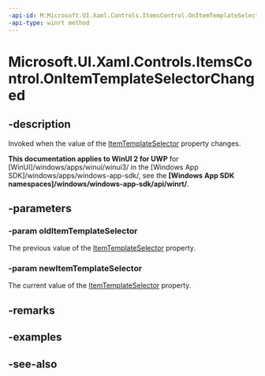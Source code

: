 ```yaml
---
-api-id: M:Microsoft.UI.Xaml.Controls.ItemsControl.OnItemTemplateSelectorChanged(Microsoft.UI.Xaml.Controls.DataTemplateSelector,Microsoft.UI.Xaml.Controls.DataTemplateSelector)
-api-type: winrt method
---
```


<!-- Method syntax
virtual protected void OnItemTemplateSelectorChanged(Windows.UI.Xaml.Controls.DataTemplateSelector oldItemTemplateSelector, Windows.UI.Xaml.Controls.DataTemplateSelector newItemTemplateSelector)
-->

# Microsoft.UI.Xaml.Controls.ItemsControl.OnItemTemplateSelectorChanged

## -description
Invoked when the value of the [ItemTemplateSelector](itemscontrol_itemtemplateselector.md) property changes.

**This documentation applies to WinUI 2 for UWP** for [WinUI]/windows/apps/winui/winui3/ in the [Windows App SDK]/windows/apps/windows-app-sdk/, see the **[Windows App SDK namespaces]/windows/windows-app-sdk/api/winrt/**.

## -parameters
### -param oldItemTemplateSelector
The previous value of the [ItemTemplateSelector](itemscontrol_itemtemplateselector.md) property.

### -param newItemTemplateSelector
The current value of the [ItemTemplateSelector](itemscontrol_itemtemplateselector.md) property.

## -remarks

## -examples

## -see-also
